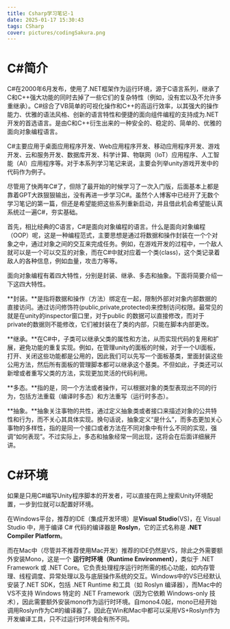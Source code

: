```yaml
---
title: Csharp学习笔记-1
date: 2025-01-17 15:30:43
tags: CSharp
cover: pictures/codingSakura.png
---
```


# C#简介

C#在2000年6月发布，使用了.NET框架作为运行环境，源于C语言系列，继承了C和C++强大功能的同时去掉了一些它们的复杂特性（例如，没有宏以及不允许多重继承）。C#综合了VB简单的可视化操作和C++的高运行效率，以其强大的操作能力、优雅的语法风格、创新的语言特性和便捷的面向组件编程的支持成为.NET开发的首选语言。是由C和C++衍生出来的一种安全的、稳定的、简单的、优雅的面向对象编程语言。

C#主要应用于桌面应用程序开发、Web应用程序开发、移动应用程序开发、游戏开发、云和服务开发、数据库开发、科学计算、物联网（IoT）应用程序、人工智能（AI）应用程序等。对于本系列学习笔记来说，主要会列举unity游戏开发中的代码作为例子。

尽管用了快两年C#了，但除了最开始的时候学习了一次入门版，后面基本上都是靠着GPT大跌狠狠输出，没有再进一步学习C#。虽然个人博客中已经开了无数个学习笔记的第一篇，但还是希望能把这些系列重新启动，并且借此机会希望能认真系统过一遍C#，夯实基础。



首先，相比经典的C语言，C#是面向对象编程的语言。什么是面向对象编程（OOP）呢，这是一种编程范式，主要思想是通过将数据和操作封装在一个个对象之中，通过对象之间的交互来完成任务。例如，在游戏开发的过程中，一个敌人就可以是一个可以交互的对象，而在C#中就对应着一个类(class)，这个类记录着敌人的各种信息，例如血量，攻击力等等。

面向对象编程有着四大特性，分别是封装、继承、多态和抽象。下面将简要介绍一下这四大特性。

**封装。**是指将数据和操作（方法）绑定在一起，限制外部对对象内部数据的直接访问。通过访问修饰符(public,private,protected)来控制访问权限。最常见的就是在unity的inspector窗口里，对于public 的数据可以直接修改，而对于private的数据则不能修改，它们被封装在了类的内部，只能在脚本内部更改。

**继承。**在C#中，子类可以继承父类的属性和方法，从而实现代码的复用和扩展，避免功能的重复实现。例如，在管理unity的面板的时候，对于一个UI面板，打开、关闭这些功能都是公用的，因此我们可以先写一个面板基类，里面封装这些公用方法，然后所有面板的管理脚本都可以继承这个基类。不但如此，子类还可以新增或者重写父类的方法，实现更加灵活的代码利用。

**多态。**指的是，同一个方法或者操作，可以根据对象的类型表现出不同的行为，包括方法重载（编译时多态）和方法重写（运行时多态）。

**抽象。**抽象关注事物的共性，通过定义抽象类或者接口来描述对象的公共特性和行为，而不关心其具体实现。换句话说，抽象定义“是什么”，而多态更加关心事物的多样性，指的是同一个接口或者方法在不同对象中有什么不同的实现，强调“如何表现”。不过实际上，多态和抽象经常一同出现，这将会在后面详细展开讲。



# C#环境

如果是只用C#编写Unity程序脚本的开发者，可以直接在网上搜索Unity环境配置，一步到位就可以配置好环境。

在Windows平台，推荐的IDE（集成开发环境）是**Visual Studio**(VS)，在 Visual Studio 中，用于编译 C# 代码的编译器是 **Roslyn**，它的正式名称是 **.NET Compiler Platform**。

而在Mac中（尽管并不推荐使用Mac开发）推荐的IDE仍然是VS，除此之外需要额外安装Mono，这是一个 **运行时环境（Runtime Environment）**，类似于 .NET Framework 或 .NET Core。它负责处理程序运行时所需的核心功能，如内存管理、线程调度、异常处理以及与底层操作系统的交互。Windows中的VS已经默认安装了.NET SDK，包括 .NET Runtime 和工具（如 Roslyn 编译器），而Mac中的VS不支持 Windows 特定的 .NET Framework（因为它依赖 Windows-only 技术），因此需要额外安装mono作为运行时环境。自mono4.0起，mono已经开始调用Roslyn作为C#的编译器了。因此在Win和Mac中都可以采用VS+Roslyn作为开发编译工具，只不过运行时环境会有所不同。

